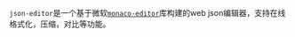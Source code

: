 `json-editor`是一个基于微软[`monaco-editor`](https://github.com/microsoft/monaco-editor)库构建的web json编辑器，支持在线格式化，压缩，对比等功能。
